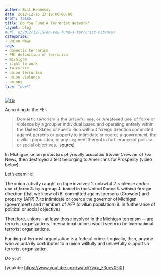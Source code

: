```yaml
---
author: Bill Hennessy
date: 2012-12-15 23:19:00+00:00
draft: false
title: Do You Fund A Terrorist Network?
layout: blog
#url: e/2012/12/15/do-you-fund-a-terrorist-network/
categories:
- Union News
tags:
- domestic terrorism
- FBI definition of terrorism
- michigan
- right to work
- terrorism
- union terrorism
- union violence
- unions
type: "post"
---
```


[![fbi](https://ludicrite.files.wordpress.com/2012/12/fbi_thumb.jpg)
](https://ludicrite.files.wordpress.com/2012/12/fbi.jpg)

According to the FBI:

> Domestic terrorism is the unlawful use, or threatened use, of force or violence by a group or individual based and operating entirely within the United States or Puerto Rico without foreign direction committed against persons or property to intimidate or coerce a government, the civilian population, or any segment thereof in furtherance of political or social objectives. ([source](https://www.fbi.gov/stats-services/publications/terrorism-2002-2005))
> 
> 

In Michigan, union protesters physically assaulted Steven Crowder of Fox News, then destroyed a tent belonging to Americans for Prosperity (video below). 

Let’s examine:

The union activity caught on tape involved    1. unlawful    2. violence and/or use of force    3. by a group    4. based in the United States    5. without foreign direction (that we know of)    6. committed against persons (Crowder) and property (AFP)    7. to intimidate or coerce the governor of Michigan (government) and members of AFP (civilian population)    8. in furtherance of political or social objectives 

Therefore, unions – at least those involved in the Michigan terrorism -- are terrorist organizations. International unions would seem to be international terrorist organizations. 

Funding of terrorist organization is a federal crime. Logically, then, anyone who voluntarily contributes to a union willfully and unlawfully supports a terrorist organization.

Do you?

[youtube https://www.youtube.com/watch?v=u_F3oev06i0]
